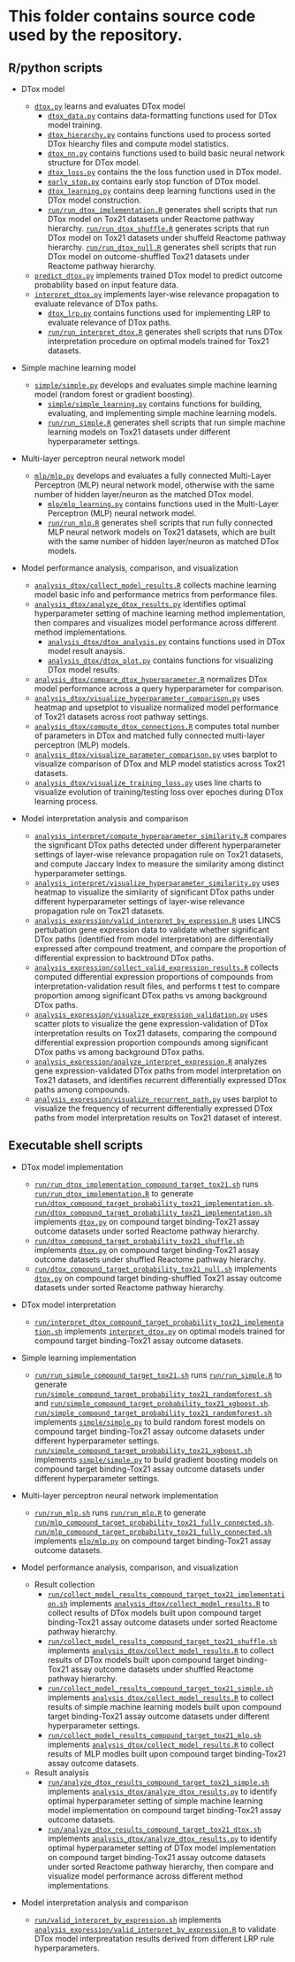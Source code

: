 # This folder contains source code used by the repository.

## R/python scripts 

+ DTox model 
  + [`dtox.py`](dtox.py) learns and evaluates DTox model
    + [`dtox_data.py`](dtox_data.py) contains data-formatting functions used for DTox model training.
    + [`dtox_hierarchy.py`](dtox_hierarchy.py) contains functions used to process sorted DTox hiearchy files and compute model statistics.
    + [`dtox_nn.py`](dtox_nn.py) contains functions used to build basic neural network structure for DTox model.
    + [`dtox_loss.py`](dtox_loss.py) contains the the loss function used in DTox model.
    + [`early_stop.py`](early_stop.py) contains early stop function of DTox model.
    + [`dtox_learning.py`](dtox_learning.py) contains deep learning functions used in the DTox model construction.
    + [`run/run_dtox_implementation.R`](run/run_dtox_implementation.R) generates shell scripts that run DTox model on Tox21 datasets under Reactome pathway hierarchy. [`run/run_dtox_shuffle.R`](run/run_dtox_shuffle.R) generates scripts that run DTox model on Tox21 datasets under shuffeld Reactome pathway hierarchy. [`run/run_dtox_null.R`](run/run_dtox_null.R) generates shell scripts that run DTox model on outcome-shuffled Tox21 datasets under Reactome pathway hierarchy.
  + [`predict_dtox.py`](predict_dtox.py) implements trained DTox model to predict outcome probability based on input feature data.
  + [`interpret_dtox.py`](`interpret_dtox.py`) implements layer-wise relevance propagation to evaluate relevance of DTox paths.
    + [`dtox_lrp.py`](dtox_lrp.py) contains functions used for implementing LRP to evaluate relevance of DTox paths.
    + [`run/run_interpret_dtox.R`](run/run_interpret_dtox.R) generates shell scripts that runs DTox interpretation procedure on optimal models trained for Tox21 datasets.

+ Simple machine learning model
  + [`simple/simple.py`](simple/simple.py) develops and evaluates simple machine learning model (random forest or gradient boosting).
    + [`simple/simple_learning.py`](simple/simple_learning.py) contains functions for building, evaluating, and implementing simple machine learning models.
    + [`run/run_simple.R`](run/run_simple.R) generates shell scripts that run simple machine learning models on Tox21 datasets under different hyperparameter settings.

+ Multi-layer perceptron neural network model
  + [`mlp/mlp.py`](mlp/mlp.py) develops and evaluates a fully connected Multi-Layer Perceptron (MLP) neural network model, otherwise with the same number of hidden layer/neuron as the matched DTox model. 
    + [`mlp/mlp_learning.py`](mlp/mlp_learning.py) contains functions used in the Multi-Layer Perceptron (MLP) neural network model.
    + [`run/run_mlp.R`](run/run_mlp.R) generates shell scripts that run fully connected MLP neural network models on Tox21 datasets, which are built with the same number of hidden layer/neuron as matched DTox models.

+ Model performance analysis, comparison, and visualization 
  + [`analysis_dtox/collect_model_results.R`](analysis_dtox/collect_model_results.R) collects machine learning model basic info and performance metrics from performance files.
  + [`analysis_dtox/analyze_dtox_results.py`](analysis_dtox/analyze_dtox_results.py) identifies optimal hyperparameter setting of machine learning method implementation, then compares and visualizes model performance across different method implementations.
    + [`analysis_dtox/dtox_analysis.py`](analysis_dtox/dtox_analysis.py) contains functions used in DTox model result anaysis.
    + [`analysis_dtox/dtox_plot.py`](analysis_dtox/dtox_plot.py) contains functions for visualizing DTox model results.
  + [`analysis_dtox/compare_dtox_hyperparameter.R`](analysis_dtox/compare_dtox_hyperparameter.R) normalizes DTox model performance across a query hyperparameter for comparison.
  + [`analysis_dtox/visualize_hyperparameter_comparison.py`](analysis_dtox/visualize_hyperparameter_comparison.py) uses heatmap and upsetplot to visualize normalized model performance of Tox21 datasets across root pathway settings.
  + [`analysis_dtox/compute_dtox_connections.R`](analysis_dtox/compute_dtox_connections.R) computes total number of parameters in DTox and matched fully connected multi-layer perceptron (MLP) models.
  + [`analysis_dtox/visualize_parameter_comparison.py`](analysis_dtox/visualize_parameter_comparison.py) uses barplot to visualize comparison of DTox and MLP model statistics across Tox21 datasets.
  + [`analysis_dtox/visualize_training_loss.py`](analysis_dtox/visualize_training_loss.py) uses line charts to visualize evolution of training/testing loss over epoches during DTox learning process.

+ Model interpretation analysis and comparison
  + [`analysis_interpret/compute_hyperparameter_similarity.R`](analysis_interpret/compute_hyperparameter_similarity.R) compares the significant DTox paths detected under different hyperparameter settings of layer-wise relevance propagation rule on Tox21 datasets, and compute Jaccary Index to measure the similarity among distinct hyperparameter settings.
  + [`analysis_interpret/visualize_hyperparameter_similarity.py`](analysis_interpret/visualize_hyperparameter_similarity.py) uses heatmap to visualize the similarity of significant DTox paths under different hyperparameter settings of layer-wise relevance propagation rule on Tox21 datasets.
  + [`analysis_expression/valid_interpret_by_expression.R`](analysis_expression/valid_interpret_by_expression.R) uses LINCS pertubation gene expression data to validate whether significant DTox paths (identified from model interpretation) are differentially expressed after compound treatment, and compare the proportion of differential expression to backtround DTox paths.
  + [`analysis_expression/collect_valid_expression_results.R`](analysis_expression/collect_valid_expression_results.R) collects computed differential expression proportions of compounds from interpretation-validation result files, and performs t test to compare proportion among significant DTox paths vs among background DTox paths.
  + [`analysis_expression/visualize_expression_validation.py`](analysis_expression/visualize_expression_validation.py) uses scatter plots to visualize the gene expression-validation of DTox interpretation results on Tox21 datasets, comparing the compound differential expression proportion compounds among significant DTox paths vs among background DTox paths.
  + [`analysis_expression/analyze_interpret_expression.R`](analysis_expression/analyze_interpret_expression.R) analyzes gene expression-validated DTox paths from model interpretation on Tox21 datasets, and identifies recurrent differentially expressed DTox paths among compounds.
  + [`analysis_expression/visualize_recurrent_path.py`](analysis_expression/visualize_recurrent_path.py) uses barplot to visualize the frequency of recurrent differentially expressed DTox paths from model interpretation results on Tox21 dataset of interest.

## Executable shell scripts

+ DTox model implementation 
  + [`run/run_dtox_implementation_compound_target_tox21.sh`](run/run_dtox_implementation_compound_target_tox21.sh) runs [`run/run_dtox_implementation.R`](run/run_dtox_implementation.R) to generate [`run/dtox_compound_target_probability_tox21_implementation.sh`](run/dtox_compound_target_probability_tox21_implementation.sh). [`run/dtox_compound_target_probability_tox21_implementation.sh`](run/dtox_compound_target_probability_tox21_implementation.sh) implements [`dtox.py`](dtox.py) on compound target binding-Tox21 assay outcome datasets under sorted Reactome pathway hierarchy.
  + [`run/dtox_compound_target_probability_tox21_shuffle.sh`](run/dtox_compound_target_probability_tox21_shuffle.sh) implements [`dtox.py`](dtox.py) on compound target binding-Tox21 assay outcome datasets under shuffled Reactome pathway hierarchy.
  + [`run/dtox_compound_target_probability_tox21_null.sh`](run/dtox_compound_target_probability_tox21_null.sh) implements [`dtox.py`](dtox.py) on compound target binding-shuffled Tox21 assay outcome datasets under sorted Reactome pathway hierarchy.

+ DTox model interpretation 
  + [`run/interpret_dtox_compound_target_probability_tox21_implementation.sh`](run/interpret_dtox_compound_target_probability_tox21_implementation.sh) implements [`interpret_dtox.py`](`interpret_dtox.py`) on optimal models trained for compound target binding-Tox21 assay outcome datasets.

+ Simple learning implementation
  + [`run/run_simple_compound_target_tox21.sh`](run/run_simple_compound_target_tox21.sh) runs [`run/run_simple.R`](run/run_simple.R) to generate [`run/simple_compound_target_probability_tox21_randomforest.sh`](run/simple_compound_target_probability_tox21_randomforest.sh) and [`run/simple_compound_target_probability_tox21_xgboost.sh`](run/simple_compound_target_probability_tox21_xgboost.sh). [`run/simple_compound_target_probability_tox21_randomforest.sh`](run/simple_compound_target_probability_tox21_randomforest.sh) implements [`simple/simple.py`](simple/simple.py) to build random forest models on compound target binding-Tox21 assay outcome datasets under different hyperparameter settings. [`run/simple_compound_target_probability_tox21_xgboost.sh`](run/simple_compound_target_probability_tox21_xgboost.sh) implements [`simple/simple.py`](simple/simple.py) to build gradient boosting models on compound target binding-Tox21 assay outcome datasets under different hyperparameter settings.

+ Multi-layer perceptron neural network implementation 
  + [`run/run_mlp.sh`](run/run_mlp.sh) runs [`run/run_mlp.R`](run/run_mlp.R) to generate [`run/mlp_compound_target_probability_tox21_fully_connected.sh`](run/mlp_compound_target_probability_tox21_fully_connected.sh). [`run/mlp_compound_target_probability_tox21_fully_connected.sh`](run/mlp_compound_target_probability_tox21_fully_connected.sh) implements [`mlp/mlp.py`](mlp/mlp.py) on compound target binding-Tox21 assay outcome datasets. 

+ Model performance analysis, comparison, and visualization
  + Result collection 
    + [`run/collect_model_results_compound_target_tox21_implementation.sh`](run/collect_model_results_compound_target_tox21_implementation.sh) implements [`analysis_dtox/collect_model_results.R`](analysis_dtox/collect_model_results.R) to collect results of DTox models built upon compound target binding-Tox21 assay outcome datasets under sorted Reactome pathway hierarchy. 
    + [`run/collect_model_results_compound_target_tox21_shuffle.sh`](run/collect_model_results_compound_target_tox21_shuffle.sh) implements [`analysis_dtox/collect_model_results.R`](analysis_dtox/collect_model_results.R) to collect results of DTox models built upon compound target binding-Tox21 assay outcome datasets under shuffled Reactome pathway hierarchy.
    + [`run/collect_model_results_compound_target_tox21_simple.sh`](run/collect_model_results_compound_target_tox21_simple.sh) implements [`analysis_dtox/collect_model_results.R`](analysis_dtox/collect_model_results.R) to collect results of simple machine learning models built upon compound target binding-Tox21 assay outcome datasets under different hyperparameter settings.
    + [`run/collect_model_results_compound_target_tox21_mlp.sh`](run/collect_model_results_compound_target_tox21_mlp.sh) implements [`analysis_dtox/collect_model_results.R`](analysis_dtox/collect_model_results.R) to collect results of MLP modles built upon compound target binding-Tox21 assay outcome datasets.
  + Result analysis 
    + [`run/analyze_dtox_results_compound_target_tox21_simple.sh`](run/analyze_dtox_results_compound_target_tox21_simple.sh) implements [`analysis_dtox/analyze_dtox_results.py`](analysis_dtox/analyze_dtox_results.py) to identify optimal hyperparameter setting of simple machine learning model implementation on compound target binding-Tox21 assay outcome datasets. 
    + [`run/analyze_dtox_results_compound_target_tox21_dtox.sh`](run/analyze_dtox_results_compound_target_tox21_dtox.sh) implements [`analysis_dtox/analyze_dtox_results.py`](analysis_dtox/analyze_dtox_results.py) to identify optimal hyperparameter setting of DTox model implementation on compound target binding-Tox21 assay outcome datasets under sorted Reactome pathway hierarchy, then compare and visualize model performance across different method implementations.

+ Model interpretation analysis and comparison
  + [`run/valid_interpret_by_expression.sh`](run/valid_interpret_by_expression.sh) implements [`analysis_expression/valid_interpret_by_expression.R`](analysis_expression/valid_interpret_by_expression.R) to validate DTox model interpreatation results derived from different LRP rule hyperparameters. 
